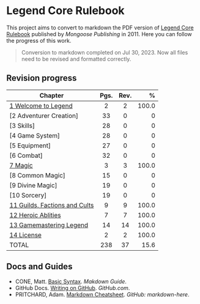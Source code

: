 # Legend Core Rulebook

This project aims to convert to markdown the PDF version of [Legend Core Rulebook](https://www.mongoosepublishing.com/products/legend-core-rulebook?variant=42088757854455) published by _Mongoose Publishing_ in 2011. Here you can follow the progress of this work.

> Conversion to markdown completed on Jul 30, 2023. Now all files need to be revised and formatted correctly.

## Revision progress

| Chapter | Pgs. | Rev. |    %  |
|---------|:----:|:----:|------:|
| [1 Welcome to Legend](1%20Welcome%20to%20Legend.md) | 2 | 2 |100.0 |
| [2 Adventurer Creation] | 33 | 0 | 0 |
| [3 Skills] | 28 | 0 | 0 |
| [4 Game System] | 28 | 0 | 0 |
| [5 Equipment] | 27 | 0 | 0 |
| [6 Combat] | 32 | 0 | 0 |
| [7 Magic](7%20Magic.md) | 3 | 3 | 100.0 |
| [8 Common Magic] | 15 | 0 | 0 |
| [9 Divine Magic] | 19 | 0 | 0 |
| [10 Sorcery] | 19 | 0 | 0 |
| [11 Guilds, Factions and Cults](11%20Guilds,%20Factions%20and%20Cults.md) | 9 | 9 | 100.0 |
| [12 Heroic Ablities](12%20Heroic%20Abilities.md) | 7 | 7 | 100.0 |
| [13 Gamemastering Legend](13%20Gamemastering%20Legend.md) | 14 | 14 | 100.0 |
| [14 License](14%20License.md) | 2 | 2 | 100.0 |
| TOTAL | 238 | 37 | 15.6 |

## Docs and Guides

- CONE, Matt. [Basic Syntax](https://www.markdownguide.org/basic-syntax). *Makdown Guide*.
- GitHub Docs. [Writing on GitHub](https://docs.github.com/en/get-started/writing-on-github). _GitHub.com_.
- PRITCHARD, Adam. [Markdown Cheatsheet](https://github.com/adam-p/markdown-here/wiki/Markdown-Cheatsheet). _GitHub: markdown-here_.
